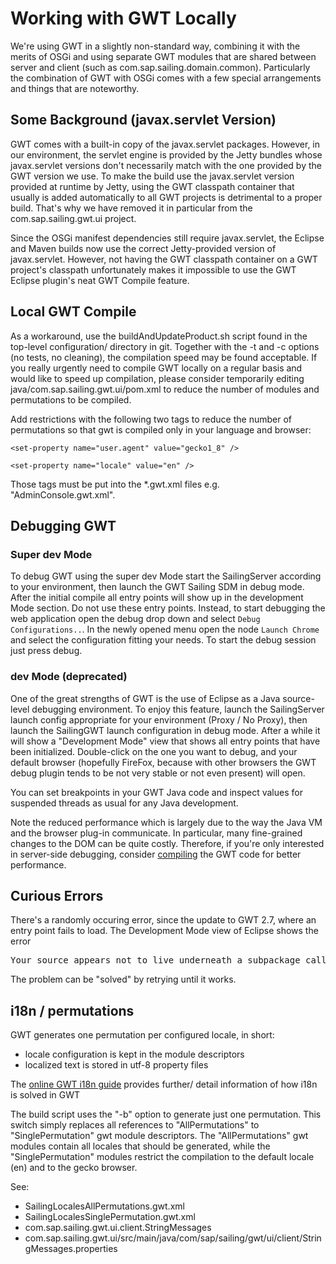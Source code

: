 # Working with GWT Locally

We're using GWT in a slightly non-standard way, combining it with the merits of OSGi and using separate GWT modules that are shared between server and client (such as com.sap.sailing.domain.common). Particularly the combination of GWT with OSGi comes with a few special arrangements and things that are noteworthy.

## Some Background (javax.servlet Version)

GWT comes with a built-in copy of the javax.servlet packages. However, in our environment, the servlet engine is provided by the Jetty bundles whose javax.servlet versions don't necessarily match with the one provided by the GWT version we use. To make the build use the javax.servlet version provided at runtime by Jetty, using the GWT classpath container that usually is added automatically to all GWT projects is detrimental to a proper build. That's why we have removed it in particular from the com.sap.sailing.gwt.ui project.

Since the OSGi manifest dependencies still require javax.servlet, the Eclipse and Maven builds now use the correct Jetty-provided version of javax.servlet. However, not having the GWT classpath container on a GWT project's classpath unfortunately makes it impossible to use the GWT Eclipse plugin's neat GWT Compile feature.

## Local GWT Compile

As a workaround, use the buildAndUpdateProduct.sh script found in the top-level configuration/ directory in git. Together with the -t and -c options (no tests, no cleaning), the compilation speed may be found acceptable. If you really urgently need to compile GWT locally on a regular basis and would like to speed up compilation, please consider temporarily editing java/com.sap.sailing.gwt.ui/pom.xml to reduce the number of modules and permutations to be compiled.

Add restrictions with the following two tags to reduce the number of permutations so that gwt is compiled only in your language and browser:

<set-property name="locale" value="en" />

`<set-property name="user.agent" value="gecko1_8" />`

`<set-property name="locale" value="en" />`

Those tags must be put into the *.gwt.xml files e.g. "AdminConsole.gwt.xml".

## Debugging GWT
### Super dev Mode
To debug GWT using the super dev Mode start the SailingServer according to your environment, then launch the GWT Sailing SDM in debug mode. After the initial compile all entry points will show up in the development Mode section. Do not use these entry points. Instead, to start debugging the web application open the debug drop down and select ``Debug Configurations..``. In the newly opened menu open the node ``Launch Chrome`` and select the configuration fitting your needs. To start the debug session just press debug.
### dev Mode (deprecated)
One of the great strengths of GWT is the use of Eclipse as a Java source-level debugging environment. To enjoy this feature, launch the SailingServer launch config appropriate for your environment (Proxy / No Proxy), then launch the SailingGWT launch configuration in debug mode. After a while it will show a "Development Mode" view that shows all entry points that have been initialized. Double-click on the one you want to debug, and your default browser (hopefully FireFox, because with other browsers the GWT debug plugin tends to be not very stable or not even present) will open.

You can set breakpoints in your GWT Java code and inspect values for suspended threads as usual for any Java development.

Note the reduced performance which is largely due to the way the Java VM and the browser plug-in communicate. In particular, many fine-grained changes to the DOM can be quite costly. Therefore, if you're only interested in server-side debugging, consider [compiling](#Local-GWT-Compile) the GWT code for better performance.

## Curious Errors

There's a randomly occuring error, since the update to GWT 2.7, where an entry point fails to load. The Development Mode view of Eclipse shows the error  
<pre>
Your source appears not to live underneath a subpackage called 'client'; no problem, but you'll need to use the &lt;source&gt; directive in your module to make it accessible
</pre>
The problem can be "solved" by retrying until it works.

## i18n / permutations


GWT generates one permutation per configured locale, in short:

 * locale configuration is kept in the module descriptors
 * localized text is stored in utf-8 property files
 
The [online GWT i18n guide](http://www.gwtproject.org/doc/latest/DevGuideI18n.html) provides further/ detail information of how i18n is solved in GWT
 
The build script uses the "-b" option to generate just one permutation. 
This switch simply replaces all references to "AllPermutations" to "SinglePermutation" gwt module descriptors. 
The "AllPermutations" gwt modules contain all locales that should be generated, while the "SinglePermutation" modules restrict the compilation to the default locale (en) and to the gecko browser.
 
See:

  * SailingLocalesAllPermutations.gwt.xml
  * SailingLocalesSinglePermutation.gwt.xml
  * com.sap.sailing.gwt.ui.client.StringMessages
  * com.sap.sailing.gwt.ui/src/main/java/com/sap/sailing/gwt/ui/client/StringMessages.properties
 
 